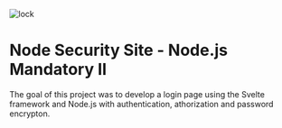 ![lock](https://user-images.githubusercontent.com/60754393/235303876-5cae66e8-0146-4ef8-a857-2ba426fdd52b.jpg)

# Node Security Site - Node.js Mandatory II

The goal of this project was to develop a login page using the Svelte framework and Node.js with authentication, athorization and password encrypton.
